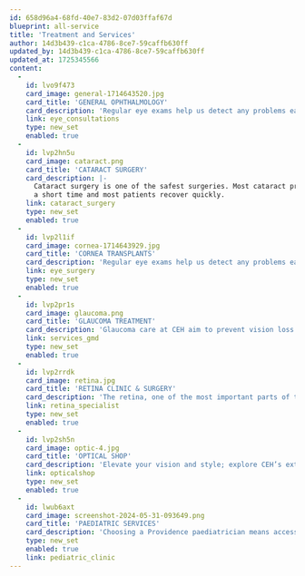 ```yaml
---
id: 658d96a4-68fd-40e7-83d2-07d03ffaf67d
blueprint: all-service
title: 'Treatment and Services'
author: 14d3b439-c1ca-4786-8ce7-59caffb630ff
updated_by: 14d3b439-c1ca-4786-8ce7-59caffb630ff
updated_at: 1725345566
content:
  -
    id: lvo9f473
    card_image: general-1714643520.jpg
    card_title: 'GENERAL OPHTHALMOLOGY'
    card_description: 'Regular eye exams help us detect any problems early and thus treat any arising diseases and condition with greater success.'
    link: eye_consultations
    type: new_set
    enabled: true
  -
    id: lvp2hn5u
    card_image: cataract.png
    card_title: 'CATARACT SURGERY'
    card_description: |-
      Cataract surgery is one of the safest surgeries. Most cataract procedures take
      a short time and most patients recover quickly.
    link: cataract_surgery
    type: new_set
    enabled: true
  -
    id: lvp2l1if
    card_image: cornea-1714643929.jpg
    card_title: 'CORNEA TRANSPLANTS'
    card_description: 'Regular eye exams help us detect any problems early and thus treat any arising diseases and condition with greater success.'
    link: eye_surgery
    type: new_set
    enabled: true
  -
    id: lvp2pr1s
    card_image: glaucoma.png
    card_title: 'GLAUCOMA TREATMENT'
    card_description: 'Glaucoma care at CEH aim to prevent vision loss from glaucoma: a leading cause of blindness'
    link: services_gmd
    type: new_set
    enabled: true
  -
    id: lvp2rrdk
    card_image: retina.jpg
    card_title: 'RETINA CLINIC & SURGERY'
    card_description: 'The retina, one of the most important parts of the eye, can be affected by a range of ailments.'
    link: retina_specialist
    type: new_set
    enabled: true
  -
    id: lvp2sh5n
    card_image: optic-4.jpg
    card_title: 'OPTICAL SHOP'
    card_description: 'Elevate your vision and style; explore CEH’s extensive array of eyewear (glasses, lenses, frames, and sunglasses).'
    link: opticalshop
    type: new_set
    enabled: true
  -
    id: lwub6axt
    card_image: screenshot-2024-05-31-093649.png
    card_title: 'PAEDIATRIC SERVICES'
    card_description: 'Choosing a Providence paediatrician means accessing a compassionate, integrated network of caregivers and specialists for your children.'
    type: new_set
    enabled: true
    link: pediatric_clinic
---
```

